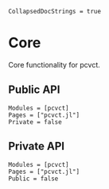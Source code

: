 ```@meta
CollapsedDocStrings = true
```

# Core

Core functionality for pcvct.

## Public API
```@autodocs
Modules = [pcvct]
Pages = ["pcvct.jl"]
Private = false
```

## Private API
```@autodocs
Modules = [pcvct]
Pages = ["pcvct.jl"]
Public = false
```